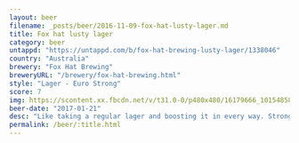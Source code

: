 ```yaml
---
layout: beer
filename: _posts/beer/2016-11-09-fox-hat-lusty-lager.md
title: Fox hat lusty lager
category: beer
untappd: "https://untappd.com/b/fox-hat-brewing-lusty-lager/1338046"
country: "Australia"
brewery: "Fox Hat Brewing"
breweryURL: "/brewery/fox-hat-brewing.html"
style: "Lager - Euro Strong"
score: 7
img: https://scontent.xx.fbcdn.net/v/t31.0-0/p480x480/16179666_10154858211963745_3970347282156621209_o.jpg?_nc_cat=110&_nc_ohc=kqrMq8CApDMAQnE6AAwNHahDJdPnOe8yGI6xljCWFvpCOIlhBezucNPEg&_nc_ht=scontent.xx&oh=df0f651f17fff3fc21594f0f0c33a6fb&oe=5E7FEFA6
beer-date: "2017-01-21"
desc: "Like taking a regular lager and boosting it in every way. Stronger, more flavour and less harshness. Good for enjoying at a moderate pace"
permalink: /beer/:title.html
---
```


